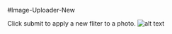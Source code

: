#Image-Uploader-New

Click submit to apply a new fliter to a photo. 
![alt text](https://i.imgur.com/orC1X3I.png "Preview of Fliter")
